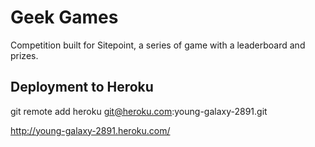 # Geek Games

Competition built for Sitepoint, a series of game with a leaderboard and prizes.

## Deployment to Heroku
git remote add heroku git@heroku.com:young-galaxy-2891.git

http://young-galaxy-2891.heroku.com/